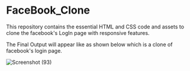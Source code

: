 # FaceBook_Clone
This repository contains the essential HTML and CSS code and assets to clone the facebook's LogIn page with responsive features.

The Final Output will appear like as shown below which is a clone of facebook's login page.

![Screenshot (93)](https://user-images.githubusercontent.com/101641489/166992426-e12adb74-7fa0-4ac5-8400-da18ef57c4d5.png)
